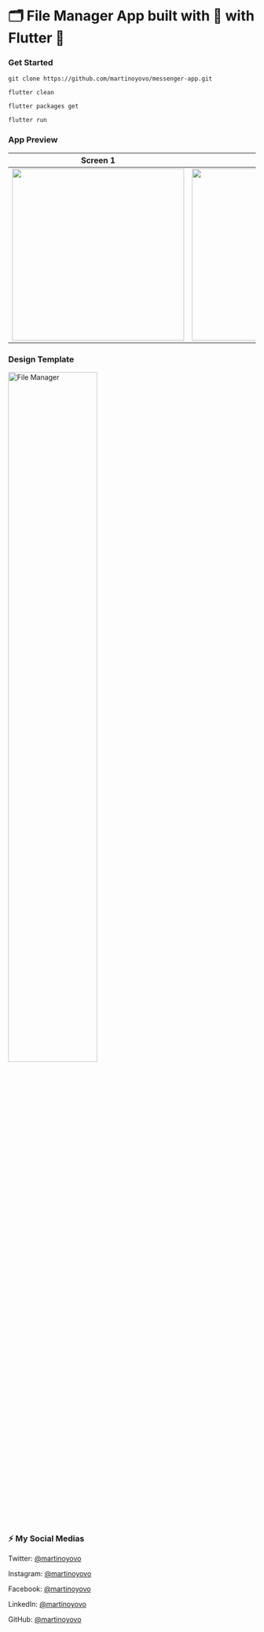 # 🗂 File Manager App built with 💙 with Flutter 📂
### Get Started

```shell
git clone https://github.com/martinoyovo/messenger-app.git
```
```shell
flutter clean
```
```shell
flutter packages get
```
```shell
flutter run
```

### App Preview

|              Screen 1             |             Screen 2           |
| :----------------------------------: | :----------------------------------: |
| <img src="https://github.com/martinoyovo/file-manager/blob/main/screenshots/p1.png" width="350"> | <img src="https://github.com/martinoyovo/file-manager/blob/main/screenshots/p2.png" width="350"> |

### Design Template
<a href="https://www.figma.com/file/GTvFX0Bx5ErSEgN2FsGRJD/File-Manager-(Community)?node-id=27%3A8" target="_blank"><img src="https://github.com/martinoyovo/file-manager/blob/main/screenshots/thecover.png" alt="File Manager" width="60%" /></a>

### ⚡️ My Social Medias

Twitter: [@martinoyovo](https://twitter.com/martinoyovo)

Instagram: [@martinoyovo](https://instagram.com/martinoyovo)

Facebook: [@martinoyovo](https://www.facebook.com/yovo.martino)

LinkedIn: [@martinoyovo](https://linkedin.com/in/martino-yovo)

GitHub: [@martinoyovo](https://github.com/martinoyovo)
